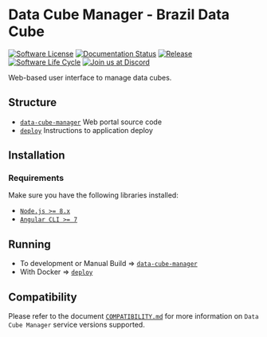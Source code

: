 # Data Cube Manager - Brazil Data Cube

[![Software License](https://img.shields.io/badge/license-MIT-green)](https://github.com//brazil-data-cube/dc-manager/blob/master/LICENSE)
[![Documentation Status](https://readthedocs.org/projects/dc-manager/badge/?version=latest)](https://dc-manager.readthedocs.io/en/latest/)
[![Release](https://img.shields.io/github/tag/brazil-data-cube/dc-manager.svg)](https://github.com/brazil-data-cube/dc-manager/releases)
[![Software Life Cycle](https://img.shields.io/badge/lifecycle-experimental-orange.svg)](https://www.tidyverse.org/lifecycle/#experimental)
[![Join us at Discord](https://img.shields.io/discord/689541907621085198?logo=discord&logoColor=ffffff&color=7389D8)](https://discord.com/channels/689541907621085198#)


Web-based user interface to manage data cubes.

## Structure

- [`data-cube-manager`](./data-cube-manager) Web portal source code
- [`deploy`](./deploy) Instructions to application deploy

## Installation

### Requirements

Make sure you have the following libraries installed:

- [`Node.js >= 8.x`](https://nodejs.org/en/)
- [`Angular CLI >= 7`](https://angular.io/)

## Running

- To development or Manual Build => [`data-cube-manager`](./data-cube-manager)
- With Docker => [`deploy`](./deploy)

## Compatibility

Please refer to the document [`COMPATIBILITY.md`](./COMPATIBILITY) for more information on `Data Cube Manager` service versions supported.